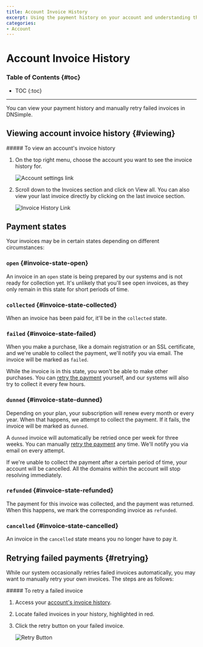 ```yaml
---
title: Account Invoice History
excerpt: Using the payment history on your account and understanding the states of the listed invoices.
categories:
- Account
---
```


# Account Invoice History

### Table of Contents {#toc}

* TOC
{:toc}

---

You can view your payment history and manually retry failed invoices in DNSimple.

## Viewing account invoice history {#viewing}

<div class="section-steps" markdown="1">
##### To view an account's invoice history

1. On the top right menu, choose the account you want to see the invoice history for.

    ![Account settings link](/files/account-settings-access.jpg)

1. Scroll down to the <label>Invoices</label> section and click on <label>View all</label>. You can also view your last invoice directly by clicking on the last invoice section.

    ![Invoice History Link](/files/account-billing-view-invoice-history-link.png)
</div>

## Payment states

Your invoices may be in certain states depending on different circumstances:

### `open` {#invoice-state-open}

An invoice in an `open` state is being prepared by our systems and is not ready for collection yet. It's unlikely that you'll see open invoices, as they only remain in this state for short periods of time.

### `collected` {#invoice-state-collected}

When an invoice has been paid for, it'll be in the `collected` state.

### `failed` {#invoice-state-failed}

When you make a purchase, like a domain registration or an SSL certificate, and we're unable to collect the payment, we'll notify you via email. The invoice will be marked as `failed`.

While the invoice is in this state, you won't be able to make other purchases. You can [retry the payment](#retrying) yourself, and our systems will also try to collect it every few hours.

### `dunned` {#invoice-state-dunned}

Depending on your plan, your subscription will renew every month or every year. When that happens, we attempt to collect the payment. If it fails, the invoice will be marked as `dunned`.

A `dunned` invoice will automatically be retried once per week for three weeks. You can manually [retry the payment](#retrying) any time. We'll notify you via email on every attempt.

<warning>
If we're unable to collect the payment after a certain period of time, your account will be cancelled. All the domains within the account will stop resolving immediately.
</warning>

### `refunded` {#invoice-state-refunded}

The payment for this invoice was collected, and the payment was returned. When this happens, we mark the corresponding invoice as `refunded`.

### `cancelled` {#invoice-state-cancelled}

An invoice in the `cancelled` state means you no longer have to pay it.

## Retrying failed payments {#retrying}

While our system occasionally retries failed invoices automatically, you may want to manually retry your own invoices. The steps are as follows:

<div class="section-steps" markdown="1">
##### To retry a failed invoice

1. Access your [account's invoice history](#viewing).
1. Locate failed invoices in your history, highlighted in red.
1. Click the retry button on your failed invoice.

    ![Retry Button](/files/account-billing-retry-button.png)
</div>
